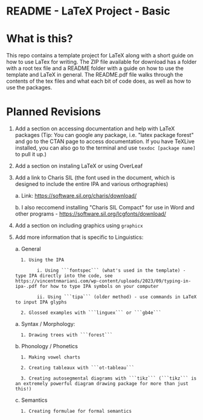 # README - LaTeX Project - Basic

# What is this? 
This repo contains a template project for LaTeX along with a short guide on how to use LaTex for writing. The ZIP file available for download has a folder with a root tex file and a README folder with a guide on how to use the template and LaTeX in general. The README.pdf file walks through the contents of the tex files and what each bit of code does, as well as how to use the packages.

# Planned Revisions

1. Add a section on accessing documentation and help with LaTeX packages (Tip: You can google any package, i.e. "latex package forest" and go to the CTAN page to access documentation. If you have TeXLive installed, you can also go to the terminal and use ``` texdoc [package name] ``` to pull it up.)
2. Add a section on instaling LaTeX or using OverLeaf
3. Add a link to Charis SIL (the font used in the document, which is designed to include the entire IPA and various orthographies)
   
     a. Link: https://software.sil.org/charis/download/
   
     b. I also reccomend installing "Charis SIL Compact" for use in Word and other programs - https://software.sil.org/lcgfonts/download/

4. Add a section on including graphics using ```graphicx```
5. Add more information that is specific to Linguistics:

     a. General

         1. Using the IPA

               i. Using ```fontspec``` (what's used in the template) - type IPA directly into the code, see https://vincentnmariani.com/wp-content/uploads/2023/09/typing-in-ipa-.pdf for how to type IPA symbols on your computer

               ii. Using ```tipa``` (older method) - use commands in LaTeX to input IPA glyphs

         2. Glossed examples with ```linguex``` or ```gb4e```

   
     a. Syntax / Morphology:
   
         1. Drawing trees with ```forest```

     b. Phonology / Phonetics

         1. Making vowel charts
   
         2. Creating tableaux with ```ot-tableau```

         3. Creating autosegmental diagrams with ```tikz``` (```tikz``` is an extremely powerful diagram drawing package for more than just this!)

     c. Semantics

         1. Creating formulae for formal semantics

   
